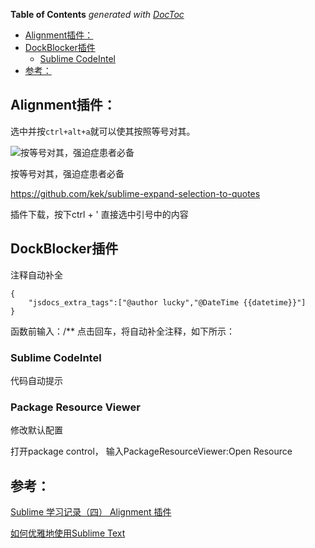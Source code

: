 <!-- START doctoc generated TOC please keep comment here to allow auto update -->
<!-- DON'T EDIT THIS SECTION, INSTEAD RE-RUN doctoc TO UPDATE -->
**Table of Contents**  *generated with [DocToc](https://github.com/thlorenz/doctoc)*

- [Alignment插件：](#alignment%E6%8F%92%E4%BB%B6)
- [DockBlocker插件](#dockblocker%E6%8F%92%E4%BB%B6)
  - [Sublime CodeIntel](#sublime-codeintel)
- [参考：](#%E5%8F%82%E8%80%83)

<!-- END doctoc generated TOC please keep comment here to allow auto update -->

## Alignment插件：

选中并按`ctrl+alt+a`就可以使其按照等号对其。

![按等号对其，强迫症患者必备](https://upload-images.jianshu.io/upload_images/26219-b4dcc90c37386703.gif?imageView2/2/w/1240/q/100)

按等号对其，强迫症患者必备 

https://github.com/kek/sublime-expand-selection-to-quotes

插件下载，按下ctrl + ' 直接选中引号中的内容

## DockBlocker插件

注释自动补全

```
{
    "jsdocs_extra_tags":["@author lucky","@DateTime {{datetime}}"]
}
```

函数前输入：/** 点击回车，将自动补全注释，如下所示：

### Sublime CodeIntel 

代码自动提示

### Package Resource Viewer

修改默认配置

打开package control，
输入PackageResourceViewer:Open Resource

## 参考：

[Sublime 学习记录（四） Alignment 插件](https://www.cnblogs.com/gxqq/p/5013331.html)

[如何优雅地使用Sublime Text](https://www.jeffjade.com/2015/12/15/2015-04-17-toss-sublime-text/)


